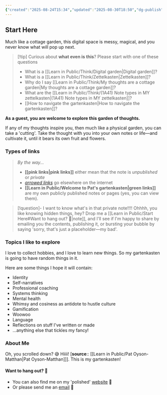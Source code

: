```yaml
---
{"created":"2025-08-24T15:34","updated":"2025-08-30T18:50","dg-publish":true,"noteIcon":"signpost","dg-path":"Start Here.md","permalink":"/start-here/","dgPassFrontmatter":true}
---
```


## Start Here 

Much like a cottage garden, this digital space is messy, magical, and you never know what will pop up next. 

> [!tip] Curious about **what even is this**? 
> Please start with one of these questions
> - What is a [[Learn in Public/Think/Digital garden\|Digital garden]]?
> - What is a [[Learn in Public/Think/Zettelkasten\|Zettelkasten]]?
> - Why do I say [[Learn in Public/Think/My thoughts are a cottage garden\|My thoughts are a cottage garden]]?
> - What are the [[Learn in Public/Think/(1A41) Note types in MY zettelkasten\|(1A41) Note types in MY zettelkasten]]? 
> - [[How to navigate the gartenkasten\|How to navigate the gartenkasten]]? 

**As a guest, you are welcome to explore this garden of thoughts.** 

If any of my thoughts inspire you, then much like a physical garden, you can take a 'cutting'. Take the thought with you into your own notes or life—and cultivate it, until it bears its own fruit and flowers. 

### Types of links

> _By the way..._ 
> - **[[pink links\|pink links]]** either mean that the note is _unpublished_ or _private_ 
> - _[arrowed links](http://google.com)_ go elsewhere on the internet
> - **[[Learn in Public/Welcome to Pat's gartenkasten\|green links]]** are my own publicly published notes or pages (yes, you can view them). 

> [!question]- I want to know what's in that private note!!!! 
> Ohhhh, you like knowing hidden things, hey? Drop me a [[Learn in Public/Start Here#Want to hang out? 🌿\|note]], and I'll see if I'm happy to share by emailing you the contents, publishing it, or bursting your bubble by saying 'sorry, that's just a placeholder—my bad'.
### Topics I like to explore

I love to collect hobbies, and I love to learn new things. So my gartenkasten is going to have random things in it. 

Here are some things I hope it will contain: 
- Identity
- Self-narratives
- Professional coaching 
- Systems thinking
- Mental health 
- Whimsy and cosiness as antidote to hustle culture 
- Gamification 
- Woowoo
- Language
- Reflections on stuff I've written or made 
- ...anything else that tickles my fancy!

### About Me

Oh, you scrolled down? 😅 Hiiii! [**source**:: [[Learn in Public/Pat Oyson-Matthan\|Pat Oyson-Matthan]]]. This is my gartenkasten!

#### Want to hang out? 🌿 

- You can also find me on my 'polished' [website](https://patsitive.co.nz) 🌟
- Or please send me an [email](https://patsitive.co.nz/connect) 📨 

